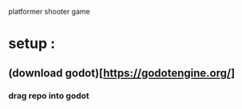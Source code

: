 platformer shooter game
# setup :
## (download godot)[https://godotengine.org/]
### drag repo into godot 
